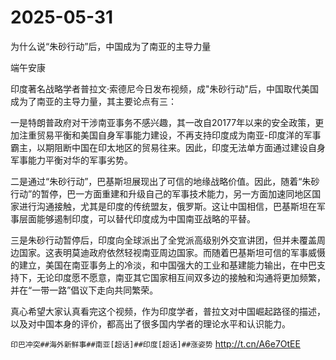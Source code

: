 # 2025-05-31

为什么说“朱砂行动”后，中国成为了南亚的主导力量

端午安康

印度著名战略学者普拉文·索德尼今日发布视频，成"朱砂行动"后，中国取代美国成为了南亚的主导力量，其主要论点有三：

一是特朗普政府对干涉南亚事务不感兴趣，其一改自20177年以来的安全政策，更加注重贸易平衡和美国自身军事能力建设，不再支持印度成为南亚-印度洋的军事霸主，以期阻断中国在印太地区的贸易往来。因此，印度无法单方面通过建设自身军事能力平衡对华的军事劣势。

二是通过“朱砂行动”，巴基斯坦展现出了可信的地缘战略价值。因此，随着“朱砂行动”的暂停，巴一方面重建和升级自己的军事技术能力，另一方面加速同地区国家进行沟通接触，尤其是印度的传统盟友，俄罗斯。这让中国相信，巴基斯坦在军事层面能够遏制印度，可以替代印度成为中国南亚战略的平替。

三是朱砂行动暂停后，印度向全球派出了全党派高级别外交宣讲团，但并未覆盖周边国家。这表明莫迪政府依然轻视南亚周边国家。而随着巴基斯坦可信的军事威慑的建立，美国在南亚事务上的冷淡，和中国强大的工业和基建能力输出，在中巴支持下，无论印度愿不愿意，南亚其它国家相互间双多边的接触和沟通将更加频繁，并在“一带一路”倡议下走向共同繁荣。

真心希望大家认真看完这个视频，作为印度学者，普拉文对中国崛起路径的描述，以及对中国本身的评价，都高出了很多国内学者的理论水平和认识能力。

`印巴冲突##海外新鲜事##南亚[超话]##印度[超话]##涨姿势` http://t.cn/A6e7OtEE
